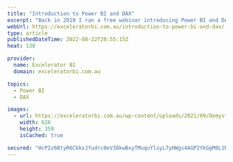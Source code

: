 ```yaml
---
title: "Introduction to Power BI and DAX"
excerpt: "Back in 2019 I ran a free webinar introducing Power BI and DAX. Many readers of my blog will already be well ahead of this topic, but then again many of you also probably run into people who would benefits from a simple introduction. I have decided to publish the [...]Read More »"
webUrl: https://exceleratorbi.com.au/introduction-to-power-bi-and-dax/
type: article
publishedDateTime: 2022-08-22T20:55:15Z
heat: 138

provider:
  name: Excelerator BI
  domain: exceleratorbi.com.au

topics:
  - Power BI
  - DAX

images:
  - url: https://exceleratorbi.com.au/wp-content/uploads/2021/09/Demystifying-DAX-Side-Bar-Ad.jpg
    width: 626
    height: 359
    isCached: true

secured: "HcP2z6BtyR6CbkxJfudrc0eV38kwBxyTMuquYlsyL7yHWgs4AGP2YkGgM0L1NlJMkb6GSW/wQv/1JM0AFb2ES+QtfSUmfDNG0twdzIffU+An+/GYARZno2clfYwOKVQnJSBa0ojygsEFnJt9IJJJFYrTpyMdlAJpdcGJHxRO7OhTQ7sJ6CUcp/KfA+UMn6d9Tj+k2pgIQOQRZOGOqCR8XdY8c5arvXTcc/QVIsajBIIxzjgaAtXkL7y3f3xhgluk5kFInBJcjCvXenILbgM3jMEum/0qSgSfxcHjCHoP9MBtS+P5M5QOlBpDkSfLoNp0MB8Cl4XlTgutIff2xxmVYCuzPBqV/lrWkZ4f88y62q4=;N07cuTdJxvqggdl3Kni3Ow=="
---
```


